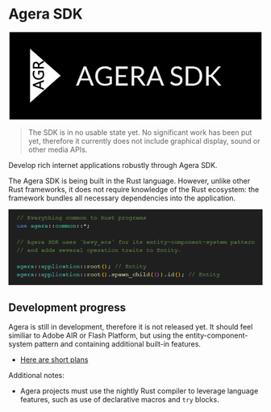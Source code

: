 # Agera SDK

<p align="center">

<img src="./assets/logo-72-ppi.png" width="500">

</p>

> The SDK is in no usable state yet. No significant work has been put yet, therefore it currently does not include graphical display, sound or other media APIs.

Develop rich internet applications robustly through Agera SDK.

The Agera SDK is being built in the Rust language. However, unlike other Rust frameworks, it does not require knowledge of the Rust ecosystem: the framework bundles all necessary dependencies into the application.

<p align="center">

<img src="./assets/intro-code.png">

</p>

## Development progress

Agera is still in development, therefore it is not released yet. It should feel similiar to Adobe AIR or Flash Platform, but using the entity-component-system pattern and containing additional built-in features.

- [Here are short plans](docs/plans.md)

Additional notes:

- Agera projects must use the nightly Rust compiler to leverage language features, such as use of declarative macros and `try` blocks.
